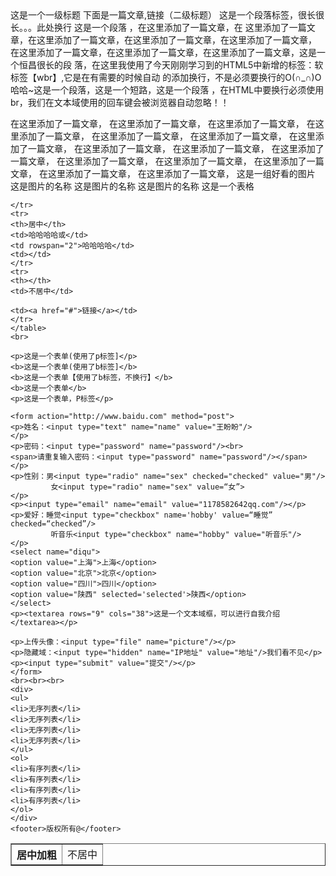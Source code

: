 <title>task 1</title> 
这是一个一级标题
下面是一篇文章,链接（二级标题）
这是一个段落标签，很长很长。。。此处换行
这是一个段落 ，在这里添加了一篇文章，在 这里添加了一篇文章，在这里添加了一篇文章，在这里添加了一篇文章，在这里添加了一篇文章， 在这里添加了一篇文章，在这里添加了一篇文章，在这里添加了一篇文章，这是一个恒昌很长的段 落，在这里我使用了今天刚刚学习到的HTML5中新增的标签：软标签【wbr】,它是在有需要的时候自动 的添加换行，不是必须要换行的O(∩_∩)O哈哈~这是一个段落，这是一个短路，这是一个段落 ，在HTML中要换行必须使用br，我们在文本域使用的回车键会被浏览器自动忽略！！


在这里添加了一篇文章， 在这里添加了一篇文章， 在这里添加了一篇文章，
在这里添加了一篇文章， 在这里添加了一篇文章， 在这里添加了一篇文章， 在这里添加了一篇文章， 在这里添加了一篇文章， 在这里添加了一篇文章， 在这里添加了一篇文章， 在这里添加了一篇文章， 在这里添加了一篇文章， 在这里添加了一篇文章， 在这里添加了一篇文章， 在这里添加了一篇文章， 
这是一组好看的图片
这是图片的名称  这是图片的名称   这是图片的名称 
这是一个表格
	<table border=“2”>
	<tr>
	<th>居中加粗</th>
	<td colspan="3">不居中</td>
	
	</tr>
	<tr>
	<th>居中</th>
	<td>哈哈哈哈或</td>
	<td rowspan="2">哈哈哈哈</td>
	<td></td>
	</tr>
	<tr>
	<th></th>
	<td>不居中</td>
	
	<td><a href="#">链接</a></td>
	</tr>
	</table>
	<br>
	
	<p>这是一个表单(使用了p标签]</p>
	<b>这是一个表单(使用了b标签]</b>
	<b>这是一个表单【使用了b标签，不换行】</b>
	<b>这是一个表单</b>
	<p>这是一个表单，P标签</p>
	
	<form action="http://www.baidu.com" method="post">
	<p>姓名：<input type="text" name="name" value="王盼盼"/>
	</p>
	<p>密码：<input type="password" name="password"/><br>
	<span>请重复输入密码：<input type="password" name="password"/></span>
	</p>
	<p>性别：男<input type="radio" name="sex" checked="checked" value="男"/>
	         女<input type="radio" name="sex" value=“女”>
	</p>
	<p><input type="email" name="email" value="1178582642qq.com"/></p>
	<p>爱好：睡觉<input type="checkbox" name='hobby' value=“睡觉” checked=“checked”/>
			 听音乐<input type="checkbox" name="hobby" value="听音乐"/>
	</p>
	<select name="diqu">
	<option value="上海">上海</option>
	<option value="北京">北京</option>
	<option value="四川">四川</option>
	<option value="陕西" selected='selected'>陕西</option>
	</select>
	<p><textarea rows="9" cols="38">这是一个文本域框，可以进行自我介绍</textarea></p>
	
	<p>上传头像：<input type="file" name="picture"/></p>
	<p>隐藏域：<input type="hidden" name="IP地址" value="地址"/>我们看不见</p>
	<p><input type="submit" value="提交"/></p>
	</form>
	<br><br><br>
	<div>
	<ul>
	<li>无序列表</li>
	<li>无序列表</li>
	<li>无序列表</li>
	<li>无序列表</li>
	</ul>
	<ol>
	<li>有序列表</li>
	<li>有序列表</li>
	<li>有序列表</li>
	<li>有序列表</li>
	</ol>
	</div>
	<footer>版权所有@</footer>
</body>
